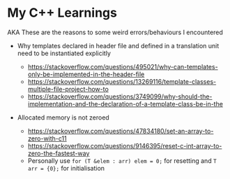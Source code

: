 # My C++ Learnings

AKA These are the reasons to some weird errors/behaviours I encountered

- Why templates declared in header file and defined in a translation unit
  need to be instantiated explicitly
  - https://stackoverflow.com/questions/495021/why-can-templates-only-be-implemented-in-the-header-file
  - https://stackoverflow.com/questions/13269116/template-classes-multiple-file-project-how-to
  - https://stackoverflow.com/questions/3749099/why-should-the-implementation-and-the-declaration-of-a-template-class-be-in-the

- Allocated memory is not zeroed
  - https://stackoverflow.com/questions/47834180/set-an-array-to-zero-with-c11
  - https://stackoverflow.com/questions/9146395/reset-c-int-array-to-zero-the-fastest-way
  - Personally use `for (T &elem : arr) elem = 0;` for resetting and `T arr = {0};` for initialisation

